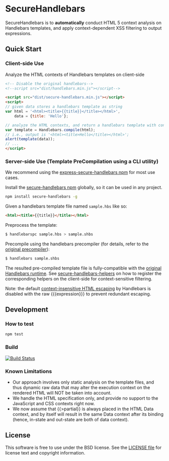 SecureHandlebars
===============================
SecureHandlebars is to **automatically** conduct HTML 5 context analysis on Handlebars templates, and apply context-dependent XSS filtering to output expressions.

## Quick Start

### Client-side Use

Analyze the HTML contexts of Handlebars templates on client-side
```html
<!-- Disable the original handlebars-->
<!--script src="dist/handlebars.min.js"></script-->

<script src="dist/secure-handlebars.min.js"></script>
<script>
// given data stores a handlebars template as string
var html = '<html><title>{{title}}</title></html>',
	data = {title: 'Hello'};

// analyze the HTML contexts, and return a handlebars template with context-sensitive helpers added! 
var template = Handlebars.compile(html);
// i.e., output is '<html><title>Hello</title></html>';
alert(template(data));
// ...
</script>
```

### Server-side Use (Template PreCompilation using a CLI utility)

We recommend using the [express-secure-handlebars npm](https://www.npmjs.com/package/express-secure-handlebars) for most use cases.

Install the [secure-handlebars npm](https://www.npmjs.com/package/secure-handlebars) globally, so it can be used in any project.
```sh
npm install secure-handlebars -g
```

Given a handlebars template file named `sample.hbs` like so:
```html
<html><title>{{title}}</title></html>
```

Preprocess the template:
```sh
$ handlebarspc sample.hbs > sample.shbs
```

Precompile using the handlebars precompiler (for details, refer to the [original precompiler](https://github.com/wycats/handlebars.js#precompiling-templates)):
```sh
$ handlebars sample.shbs
```

The resulted pre-compiled template file is fully-compatible with the [original Handlebars runtime](http://builds.handlebarsjs.com.s3.amazonaws.com/handlebars.runtime.min-latest.js). See [secure-handlebars-helpers](https://www.npmjs.com/package/secure-handlebars-helpers) on how to register the corresponding helpers on the client-side for context-sensitive filtering.

Note: the default [context-insensitive HTML escaping](http://handlebarsjs.com/#html-escaping) by Handlebars is disabled with the raw {{{expression}}} to prevent redundant escaping.

## Development

### How to test
```sh
npm test
```

### Build

[![Build Status](https://travis-ci.org/yahoo/secure-handlebars.svg?branch=master)](https://travis-ci.org/yahoo/secure-handlebars)

### Known Limitations

- Our approach involves only static analysis on the template files, and thus dynamic raw data that may alter the execution context on the rendered HTML will NOT be taken into account.
- We handle the HTML specification only, and provide no support to the JavaScript and CSS contexts right now.
- We now assume that {{>partial}} is always placed in the HTML Data context, and by itself will result in the same Data context after its binding (hence, in-state and out-state are both of data context). 

## License

This software is free to use under the BSD license.
See the [LICENSE file](./LICENSE) for license text and copyright information.
